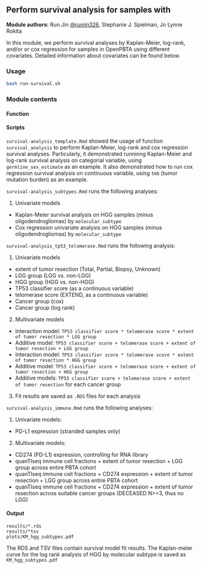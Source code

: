 ## Perform survival analysis for samples with 

**Module authors:** Run Jin [@runjin326](https://github.com/runjin326), Stephanie J. Spielman, Jo Lynne Rokita 

In this module, we perform survival analyses by Kaplan-Meier, log-rank, and/or or cox regression for samples in OpenPBTA using different covariates. 
Detailed information about covariates can be found below.


### Usage
```sh
bash run-survival.sh
```

### Module contents

#### Function

#### Scripts

`survival-analysis_template.Rmd` showed the usage of function `survival_analysis` to perform Kaplan-Meier, log-rank and cox regression survival analyses. 
Particularly, it demonstrated runninng Kaplan-Meier and log-rank survival analysis on categorial variable, using `germline_sex_estimate` as an example.
It also demonstrated how to run cox regression survival analysis on continuous variable, using `tmb` (tumor mutation burden) as an example.

`survival-analysis_subtypes.Rmd` runs the following analyses:
1. Univariate models
- Kaplan-Meier survival analysis on HGG samples (minus oligodendrogliomas) by `molecular_subtype`
- Cox regression univariate analysis on HGG samples (minus oligodendrogliomas) by `molecular_subtype`

`survival-analysis_tp53_telomerase.Rmd` runs the following analysis:
1. Univariate models 
- extent of tumor resection (Total, Partial, Biopsy, Unknown)
- LGG group (LGG vs. non-LGG)
- HGG group (HGG vs. non-HGG)
- TP53 classifier score (as a continuous variable)
- telomerase score (EXTEND, as a continuous variable)
- Cancer group (cox)
- Cancer group (log rank)

2. Multivariate models
- Interaction model: `TP53 classifier score * telomerase score * extent of tumor resection * LGG group`
- Additive model: `TP53 classifier score + telomerase score + extent of tumor resection + LGG group`
- Interaction model: `TP53 classifier score * telomerase score * extent of tumor resection * HGG group`
- Additive model: `TP53 classifier score + telomerase score + extent of tumor resection + HGG group`
- Additive models: `TP53 classifier score + telomerase score + extent of tumor resection` for each cancer group

3. Fit results are saved as `.RDS` files for each analysis

`survival-analysis_immune.Rmd` runs the following analyses:
1. Univariate models:
- PD-L1 expression (stranded samples only)

2. Multivariate models:
- CD274 (PD-L1) expression, controlling for RNA library
- quanTIseq immune cell fractions + extent of tumor resection + LGG group across entire PBTA cohort
- quanTIseq immune cell fractions + CD274 expression + extent of tumor resection + LGG group across entire PBTA cohort
- quanTIseq immune cell fractions + CD274 expression + extent of tumor resection across suitable cancer groups (DECEASED N>=3, thus no LGG)


#### Output

```
results/*.rds
results/*tsv
plots/KM_hgg_subtypes.pdf
```

The RDS and TSV files contain survival model fit results.
The Kaplan-meier curve for the log rank analysis of HGG by molecular subtype is saved as `KM_hgg_subtypes.pdf`
